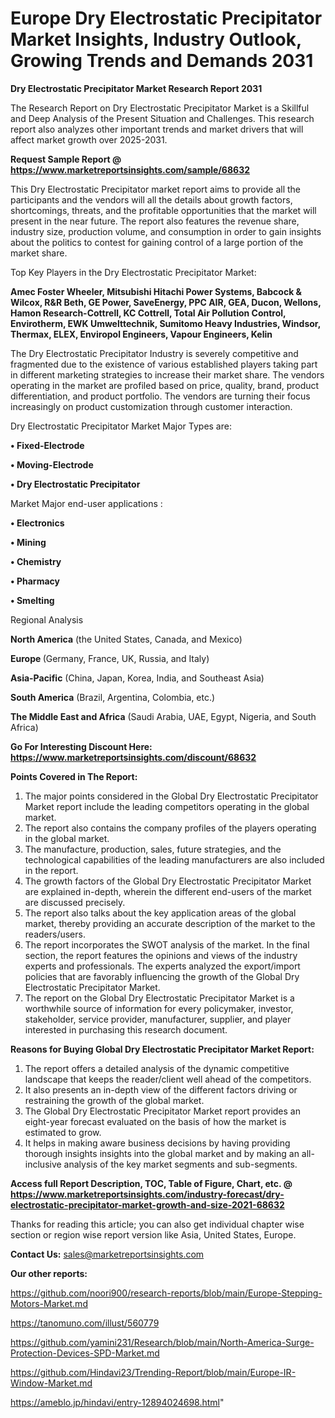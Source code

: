 # Europe Dry Electrostatic Precipitator Market Insights, Industry Outlook, Growing Trends and Demands 2031

<strong>Dry Electrostatic Precipitator Market Research Report 2031</strong>

The Research Report on Dry Electrostatic Precipitator Market is a Skillful and Deep Analysis of the Present Situation and Challenges. This research report also analyzes other important trends and market drivers that will affect market growth over 2025-2031.

<strong>Request Sample Report @ <a href=https://www.marketreportsinsights.com/sample/68632>https://www.marketreportsinsights.com/sample/68632</a></strong>

This Dry Electrostatic Precipitator market report aims to provide all the participants and the vendors will all the details about growth factors, shortcomings, threats, and the profitable opportunities that the market will present in the near future. The report also features the revenue share, industry size, production volume, and consumption in order to gain insights about the politics to contest for gaining control of a large portion of the market share.

Top Key Players in the Dry Electrostatic Precipitator Market:

<strong>Amec Foster Wheeler, Mitsubishi Hitachi Power Systems, Babcock & Wilcox, R&R Beth, GE Power, SaveEnergy, PPC AIR, GEA, Ducon, Wellons, Hamon Research-Cottrell, KC Cottrell, Total Air Pollution Control, Envirotherm, EWK Umwelttechnik, Sumitomo Heavy Industries, Windsor, Thermax, ELEX, Enviropol Engineers, Vapour Engineers, Kelin</strong>

The Dry Electrostatic Precipitator Industry is severely competitive and fragmented due to the existence of various established players taking part in different marketing strategies to increase their market share. The vendors operating in the market are profiled based on price, quality, brand, product differentiation, and product portfolio. The vendors are turning their focus increasingly on product customization through customer interaction.

Dry Electrostatic Precipitator Market Major Types are:

<strong>• Fixed-Electrode

• Moving-Electrode

• Dry Electrostatic Precipitator</strong>

Market Major end-user applications :

<strong>• Electronics

• Mining

• Chemistry

• Pharmacy

• Smelting</strong>

Regional Analysis

</u><strong><b>North America</b></strong> (the United States, Canada, and Mexico)

<strong><b>Europe </b></strong>(Germany, France, UK, Russia, and Italy)

<strong><b>Asia-Pacific</b></strong> (China, Japan, Korea, India, and Southeast Asia)

<strong><b>South America</b></strong> (Brazil, Argentina, Colombia, etc.)

<strong><b>The Middle East and Africa</b></strong> (Saudi Arabia, UAE, Egypt, Nigeria, and South Africa)

<strong>Go For Interesting Discount Here: <a href=https://www.marketreportsinsights.com/discount/68632>https://www.marketreportsinsights.com/discount/68632</a></strong>

<strong>Points Covered in The Report:</strong>
<ol>
  <li>The major points considered in the Global Dry Electrostatic Precipitator Market report include the leading competitors operating in the global market.</li>
  <li>The report also contains the company profiles of the players operating in the global market.</li>
  <li>The manufacture, production, sales, future strategies, and the technological capabilities of the leading manufacturers are also included in the report.</li>
  <li>The growth factors of the Global Dry Electrostatic Precipitator Market are explained in-depth, wherein the different end-users of the market are discussed precisely.</li>
  <li>The report also talks about the key application areas of the global market, thereby providing an accurate description of the market to the readers/users.</li>
  <li>The report incorporates the SWOT analysis of the market. In the final section, the report features the opinions and views of the industry experts and professionals. The experts analyzed the export/import policies that are favorably influencing the growth of the Global Dry Electrostatic Precipitator Market.</li>
  <li>The report on the Global Dry Electrostatic Precipitator Market is a worthwhile source of information for every policymaker, investor, stakeholder, service provider, manufacturer, supplier, and player interested in purchasing this research document.</li>
</ol>
<strong>Reasons for Buying Global Dry Electrostatic Precipitator Market Report:</strong>

<ol>
  <li>The report offers a detailed analysis of the dynamic competitive landscape that keeps the reader/client well ahead of the competitors.</li>
  <li>It also presents an in-depth view of the different factors driving or restraining the growth of the global market.</li>
  <li>The Global Dry Electrostatic Precipitator Market report provides an eight-year forecast evaluated on the basis of how the market is estimated to grow.</li>
  <li>It helps in making aware business decisions by having providing thorough insights insights into the global market and by making an all-inclusive analysis of the key market segments and sub-segments.</li>
</ol>
<strong>Access full Report Description, TOC, Table of Figure, Chart, etc. @ <a href=https://www.marketreportsinsights.com/industry-forecast/dry-electrostatic-precipitator-market-growth-and-size-2021-68632>https://www.marketreportsinsights.com/industry-forecast/dry-electrostatic-precipitator-market-growth-and-size-2021-68632</a></strong>


Thanks for reading this article; you can also get individual chapter wise section or region wise report version like Asia, United States, Europe.

<strong>Contact Us:</strong>
sales@marketreportsinsights.com

<strong>Our other reports:</strong>

<a href=https://github.com/noori900/research-reports/blob/main/Europe-Stepping-Motors-Market.md>https://github.com/noori900/research-reports/blob/main/Europe-Stepping-Motors-Market.md</a>

<a href=https://tanomuno.com/illust/560779>https://tanomuno.com/illust/560779</a>

<a href=https://github.com/yamini231/Research/blob/main/North-America-Surge-Protection-Devices-SPD-Market.md>https://github.com/yamini231/Research/blob/main/North-America-Surge-Protection-Devices-SPD-Market.md</a>

<a href=https://github.com/Hindavi23/Trending-Report/blob/main/Europe-IR-Window-Market.md>https://github.com/Hindavi23/Trending-Report/blob/main/Europe-IR-Window-Market.md</a>

<a href=https://ameblo.jp/hindavi/entry-12894024698.html>https://ameblo.jp/hindavi/entry-12894024698.html</a>"

